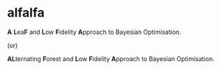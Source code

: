 # alfalfa

**A** **L**ea**F** and **L**ow **F**idelity **A**pproach to Bayesian Optimisation.

(or)

**AL**ternating **F**orest and **L**ow **F**idelity **A**pproach to Bayesian Optimisation.